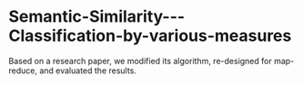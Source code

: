 # Semantic-Similarity---Classification-by-various-measures
Based on a research paper, we modified its algorithm, re-designed for map-reduce, and evaluated the results.
